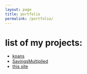 ```yaml
---
layout: page
title: portfolio
permalink: /portfolio/
---
```

<h1>list of my projects:</h1>
<ul>
  <li><a href="https://github.com/seifhaddad/JavaScript-Koans">koans</a></li>
  <li><a href="https://github.com/seifhaddad/savingsmultiplied">SavingsMultiplied</a></li>
  <li><a href="https://github.com/seifhaddad/seifhaddad.github.io">this site</a></li>
</ul>
